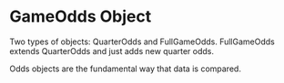 # GameOdds Object

Two types of objects: QuarterOdds and FullGameOdds. FullGameOdds extends QuarterOdds and just adds new quarter odds.

Odds objects are the fundamental way that data is compared.